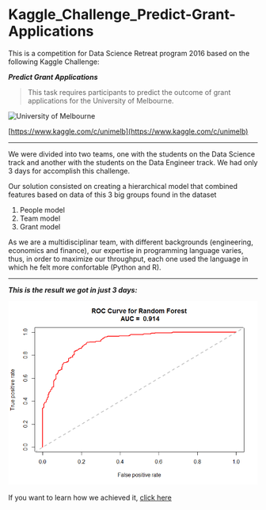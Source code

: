 # Kaggle_Challenge_Predict-Grant-Applications

This is a competition for Data Science Retreat program 2016 based on the following Kaggle Challenge:


***Predict Grant Applications***

> This task requires participants to predict the outcome of grant applications for the University of Melbourne. 

![University of Melbourne](https://kaggle2.blob.core.windows.net/competitions/kaggle/2445/logos/front_page.png)

[https://www.kaggle.com/c/unimelb](https://www.kaggle.com/c/unimelb)



----------

We were divided into two teams, one with the students on the Data Science track and another with the students on the Data Engineer track. We had only 3 days for accomplish this challenge.

Our solution consisted on creating a hierarchical model that combined features based on data of this 3 big groups found in the dataset

1. People model
2. Team model
3. Grant model


As we are a multidisciplinar team, with different backgrounds (engineering, economics and finance), our expertise in programming language varies, thus, in order to maximize our throughput, each one used the language in which he felt more confortable (Python and R).


----------


***This is the result we got in just 3 days:***

![ROC plot and AUC = 0.914](https://raw.githubusercontent.com/ricgu8086/Kaggle_Challenge_Predict-Grant-Applications/master/Documentation/Pic/ROC%20plot%20and%20AUC%20%3D%200.914.png)


If you want to learn how we achieved it, [click here](http://ricgu8086.github.io/Kaggle_Challenge_Predict-Grant-Applications/)
